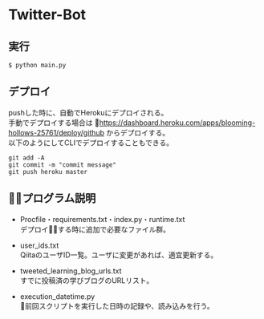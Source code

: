 # Twitter-Bot
## 実行

```
$ python main.py
```

## デプロイ
pushした時に、自動でHerokuにデプロイされる。\
手動でデプロイする場合は
https://dashboard.heroku.com/apps/blooming-hollows-25761/deploy/github
からデプロイする。\
以下のようにしてCLIでデプロイすることもできる。

```
git add -A
git commit -m "commit message"
git push heroku master
```

## プログラム説明
- Procfile・requirements.txt・index.py・runtime.txt\
デプロイする時に追加で必要なファイル群。

- user_ids.txt\
QiitaのユーザID一覧。ユーザに変更があれば、適宜更新する。

- tweeted_learning_blog_urls.txt\
すでに投稿済の学びブログのURLリスト。

- execution_datetime.py\
前回スクリプトを実行した日時の記録や、読み込みを行う。
